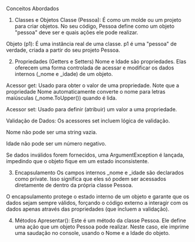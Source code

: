 Conceitos Abordados
1. Classes e Objetos
Classe (Pessoa): É como um molde ou um projeto para criar objetos. No seu código, Pessoa define como um objeto "pessoa" deve ser e quais ações ele pode realizar.

Objeto (p1): É uma instância real de uma classe. p1 é uma "pessoa" de verdade, criada a partir do seu projeto Pessoa.

2. Propriedades (Getters e Setters)
Nome e Idade são propriedades. Elas oferecem uma forma controlada de acessar e modificar os dados internos (_nome e _idade) de um objeto.

Acessor get: Usado para obter o valor de uma propriedade. Note que a propriedade Nome automaticamente converte o nome para letras maiúsculas (_nome.ToUpper()) quando é lida.

Acessor set: Usado para definir (atribuir) um valor a uma propriedade.

Validação de Dados: Os acessores set incluem lógica de validação.

Nome não pode ser uma string vazia.

Idade não pode ser um número negativo.

Se dados inválidos forem fornecidos, uma ArgumentException é lançada, impedindo que o objeto fique em um estado inconsistente.

3. Encapsulamento
Os campos internos _nome e _idade são declarados como private. Isso significa que eles só podem ser acessados diretamente de dentro da própria classe Pessoa.

O encapsulamento protege o estado interno de um objeto e garante que os dados sejam sempre válidos, forçando o código externo a interagir com os dados apenas através das propriedades (que incluem a validação).

4. Métodos
Apresentar(): Este é um método da classe Pessoa. Ele define uma ação que um objeto Pessoa pode realizar. Neste caso, ele imprime uma saudação no console, usando o Nome e a Idade do objeto.
